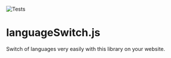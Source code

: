 ![Tests](https://github.com/MoisesOliveira/languageSwitch.js/blob/main/.github/workflows/node.js.yml/badge.svg)

# languageSwitch.js
Switch of languages very easily with this library on your website.
